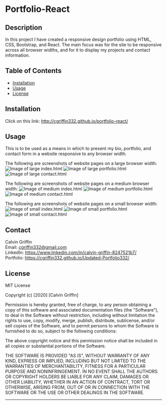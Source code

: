 # Portfolio-React

## Description 

In this project I have created a responsive design portfolio using HTML, CSS, Bootstrap, and React. The main focus was for the site to be responsive across all browser widths, and for it to display my projects and contact information. 

## Table of Contents 

* [Installation](#installation)
* [Usage](#usage)
* [License](#license)

## Installation

Click on this link:
http://cgriffin332.github.io/portfolio-react/

## Usage 

This is to be used as a means in which to present my bio, portfolio, and contact form in a website responsive to any browser width.

The following are screenshots of website pages on a large browser width:
![Image of large index.html](./src/images/lg-about.png)
![Image of large portfolio.html](./src/images/lg-portfolio.png)
![Image of large contact.html](./src/images/lg-contact.png)

The following are screenshots of website pages on a medium browser width:
![Image of medium index.html](./src/images/md-about.png)
![Image of medium portfolio.html](./src/images/md-portfolio.png)
![Image of medium contact.html](./src/images/md-contact.png)

The following are screenshots of website pages on a small browser width:
![Image of small index.html](./src/images/sm-about.png)
![Image of small portfolio.html](./src/images/sm-portfolio.png)
![Image of small contact.html](./src/images/sm-contact.png)

## Contact
Calvin Griffin <br />
Email: cgriffin332@gmail.com <br />
LinkedIn: https://www.linkedin.com/in/calvin-griffin-8247521b7/ <br />
Portfolio: https://cgriffin332.github.io/Updated-Portfolio332/

## License

MIT License

Copyright (c) [2020] [Calvin Griffin]

Permission is hereby granted, free of charge, to any person obtaining a copy
of this software and associated documentation files (the "Software"), to deal
in the Software without restriction, including without limitation the rights
to use, copy, modify, merge, publish, distribute, sublicense, and/or sell
copies of the Software, and to permit persons to whom the Software is
furnished to do so, subject to the following conditions:

The above copyright notice and this permission notice shall be included in all
copies or substantial portions of the Software.

THE SOFTWARE IS PROVIDED "AS IS", WITHOUT WARRANTY OF ANY KIND, EXPRESS OR
IMPLIED, INCLUDING BUT NOT LIMITED TO THE WARRANTIES OF MERCHANTABILITY,
FITNESS FOR A PARTICULAR PURPOSE AND NONINFRINGEMENT. IN NO EVENT SHALL THE
AUTHORS OR COPYRIGHT HOLDERS BE LIABLE FOR ANY CLAIM, DAMAGES OR OTHER
LIABILITY, WHETHER IN AN ACTION OF CONTRACT, TORT OR OTHERWISE, ARISING FROM,
OUT OF OR IN CONNECTION WITH THE SOFTWARE OR THE USE OR OTHER DEALINGS IN THE
SOFTWARE.


---